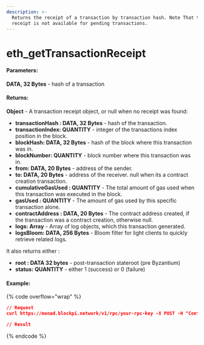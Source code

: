```yaml
---
description: >-
  Returns the receipt of a transaction by transaction hash. Note That the
  receipt is not available for pending transactions.
---
```


# eth\_getTransactionReceipt

#### **Parameters:**

**DATA, 32 Bytes** - hash of a transaction

#### **Returns:**

**Object** - A transaction receipt object, or null when no receipt was found:

* **transactionHash : DATA, 32 Bytes** - hash of the transaction.
* **transactionIndex: QUANTITY** - integer of the transactions index position in the block.
* **blockHash: DATA, 32 Bytes** - hash of the block where this transaction was in.
* **blockNumber: QUANTITY** - block number where this transaction was in.
* **from: DATA, 20 Bytes** - address of the sender.
* **to: DATA, 20 Bytes** - address of the receiver. null when its a contract creation transaction.
* **cumulativeGasUsed : QUANTITY** - The total amount of gas used when this transaction was executed in the block.
* **gasUsed : QUANTITY** - The amount of gas used by this specific transaction alone.
* **contractAddress : DATA, 20 Bytes** - The contract address created, if the transaction was a contract creation, otherwise null.
* **logs: Array** - Array of log objects, which this transaction generated.
* **logsBloom: DATA, 256 Bytes** - Bloom filter for light clients to quickly retrieve related logs.

It also returns either :

* **root : DATA 32 bytes** - post-transaction stateroot (pre Byzantium)
* **status: QUANTITY** - either 1 (success) or 0 (failure)

#### Example:

{% code overflow="wrap" %}
```json
// Request
curl https://monad.blockpi.network/v1/rpc/your-rpc-key -X POST -H "Content-Type: application/json" --data '{"jsonrpc":"2.0","method":"eth_getTransactionReceipt","params":["0x47d261f2d7993288c06fd97b5411c0ca9ea341b93fe83eb37ff77f3787bd601b"],"id":1}'

// Result

```
{% endcode %}
